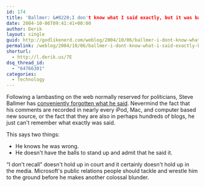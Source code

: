 ```yaml
---
id: 174
title: 'Ballmer: &#8220;I don't know what I said exactly, but it was bad&#8221;'
date: 2004-10-06T09:41:41+00:00
author: Derik
layout: single
guid: http://godlikenerd.com/weblog/2004/10/06/ballmer-i-dont-know-what-i-said-exactly-but-it-was-bad/
permalink: /weblog/2004/10/06/ballmer-i-dont-know-what-i-said-exactly-but-it-was-bad/
shorturl:
  - http://l.derik.us/7E
dsq_thread_id:
  - "64766301"
categories:
  - Technology
---
```

Following a lambasting on the web normally reserved for politicians, Steve Ballmer has [conveniently forgotten what he said](http://hardware.silicon.com/storage/0,39024649,39124702,00.htm). Nevermind the fact that his comments are recorded in nearly every iPod, Mac, and computer based new source, or the fact that they are also in perhaps hundreds of blogs, he just can't remember what exactly was said.

This says two things:

  * He knows he was wrong.
  * He doesn't have the balls to stand up and admit that he said it.

&#8220;I don't recall&#8221; doesn't hold up in court and it certainly doesn't hold up in the media. Microsoft's public relations people should tackle and wrestle him to the ground before he makes another colossal blunder.